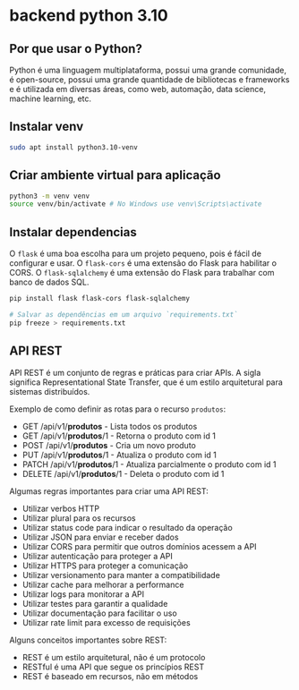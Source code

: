 # backend python 3.10

## Por que usar o Python?

Python é uma linguagem multiplataforma, possui uma grande comunidade, é open-source, possui uma grande quantidade de bibliotecas e frameworks e é utilizada em diversas áreas, como web, automação, data science, machine learning, etc.

## Instalar venv

```bash
sudo apt install python3.10-venv
```

## Criar ambiente virtual para aplicação

```bash
python3 -m venv venv
source venv/bin/activate # No Windows use venv\Scripts\activate
```

## Instalar dependencias

O `flask` é uma boa escolha para um projeto pequeno, pois é fácil de configurar e usar.
O `flask-cors` é uma extensão do Flask para habilitar o CORS.
O `flask-sqlalchemy` é uma extensão do Flask para trabalhar com banco de dados SQL.

```bash
pip install flask flask-cors flask-sqlalchemy

# Salvar as dependências em um arquivo `requirements.txt`
pip freeze > requirements.txt
```

## API REST 

API REST é um conjunto de regras e práticas para criar APIs. A sigla significa Representational State Transfer, que é um estilo arquitetural para sistemas distribuídos.

Exemplo de como definir as rotas para o recurso `produtos`:

- GET /api/v1/**produtos** - Lista todos os produtos
- GET /api/v1/**produtos**/1 - Retorna o produto com id 1
- POST /api/v1/**produtos** - Cria um novo produto
- PUT /api/v1/**produtos**/1 - Atualiza o produto com id 1
- PATCH /api/v1/**produtos**/1 - Atualiza parcialmente o produto com id 1
- DELETE /api/v1/**produtos**/1 - Deleta o produto com id 1

Algumas regras importantes para criar uma API REST:

- Utilizar verbos HTTP
- Utilizar plural para os recursos
- Utilizar status code para indicar o resultado da operação
- Utilizar JSON para enviar e receber dados
- Utilizar CORS para permitir que outros domínios acessem a API
- Utilizar autenticação para proteger a API
- Utilizar HTTPS para proteger a comunicação
- Utilizar versionamento para manter a compatibilidade
- Utilizar cache para melhorar a performance
- Utilizar logs para monitorar a API
- Utilizar testes para garantir a qualidade
- Utilizar documentação para facilitar o uso
- Utilizar rate limit para excesso de requisições

Alguns conceitos importantes sobre REST:

- REST é um estilo arquitetural, não é um protocolo
- RESTful é uma API que segue os princípios REST
- REST é baseado em recursos, não em métodos